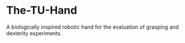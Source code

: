# The-TU-Hand
A biologically inspired robotic hand for the evaluation of grasping and dexterity experiments.
